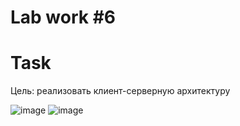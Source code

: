 # Lab work #6

# Task

Цель: реализовать клиент-серверную архитектуру

![image](https://github.com/BZ6/ProgLab6/assets/85627560/7afea35c-87c7-437a-9ba1-b3f2e7e645d9)
![image](https://github.com/BZ6/ProgLab6/assets/85627560/3e9241e6-1fe9-4cd1-9b63-8475396e99cd)
